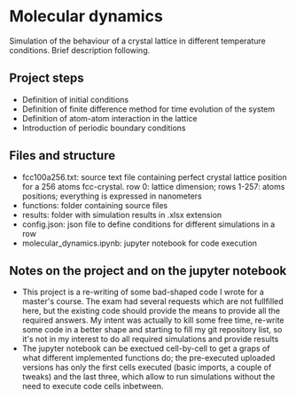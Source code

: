 # Molecular dynamics
Simulation of the behaviour of a crystal lattice in different temperature conditions. Brief description following.

## Project steps
<ul>
<li>Definition of initial conditions
<li>Definition of finite difference method for time evolution of the system
<li>Definition of atom-atom interaction in the lattice
<li>Introduction of periodic boundary conditions
</ul>

## Files and structure
<ul>
<li>fcc100a256.txt: source text file containing perfect crystal lattice position for a 256 atoms fcc-crystal. row 0: lattice dimension; rows 1-257: atoms positions; everything is expressed in nanometers
<li>functions: folder containing source files
<li>results: folder with simulation results in .xlsx extension
<li>config.json: json file to define conditions for different simulations in a row
<li>molecular_dynamics.ipynb: jupyter notebook for code execution
</ul>

## Notes on the project and on the jupyter notebook
<ul>
<li>This project is a re-writing of some bad-shaped code I wrote for a master's course. The exam had several requests which are not fullfilled here, but the existing code should provide the means to provide all the required answers. My intent was actually to kill some free time, re-write some code in a better shape and starting to fill my git repository list, so it's not in my interest to do all required simulations and provide results
<li>The jupyter notebook can be exectued cell-by-cell to get a graps of what different implemented functions do; the pre-executed uploaded versions has only the first cells executed (basic imports, a couple of tweaks) and the last three, which allow to run simulations without the need to execute code cells inbetween.
</ul>
